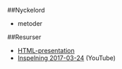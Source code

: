 ##Nyckelord

- metoder

##Resurser
- [HTML-presentation](https://rawgit.com/1dv024/kursinnehall/master/forelasningar/02/index.html#)
- [Inspelning 2017-03-24](https://youtu.be/xf-PApq31T8) (YouTube)
